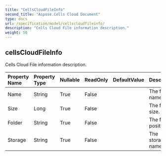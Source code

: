 ```yaml
---
title: "CellsCloudFileInfo"
second_title: "Aspose.Cells Cloud Document"
type: docs
url: /specification/model/cellscloudfileinfo/
description: "Cells Cloud File information description."
weight: 50
---
```


## **cellsCloudFileInfo**

Cells Cloud File information description. 

| Property Name | Property Type | Nullable |  ReadOnly | DefaultValue | Description | 
| :- | :- | :- |:- |  :- | :- |
| Name | String | True |  False |  | The file name. |  
| Size | Long | True |  False |  | The file size. |  
| Folder | String | True |  False |  | The file position. |  
| Storage | String | True |  False |  | The storage name. |  

